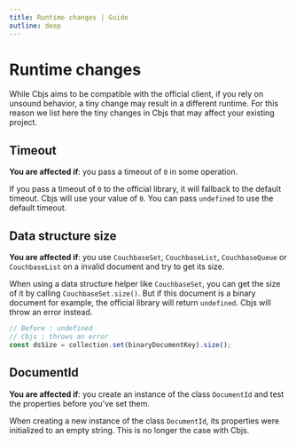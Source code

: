 ```yaml
---
title: Runtime changes | Guide
outline: deep
---
```


# Runtime changes

While Cbjs aims to be compatible with the official client, if you rely on unsound behavior, a tiny change may result in a different runtime.
For this reason we list here the tiny changes in Cbjs that may affect your existing project.

## Timeout

**You are affected if**: you pass a timeout of `0` in some operation.

If you pass a timeout of `0` to the official library, it will fallback to the default timeout. Cbjs will use your value of `0`. You can pass `undefined` to use the default timeout.

## Data structure size

**You are affected if**: you use `CouchbaseSet`, `CouchbaseList`, `CouchbaseQueue` or `CouchbaseList` on a invalid document and try to get its size.

When using a data structure helper like `CouchbaseSet`, you can get the size of it by calling `CouchbaseSet.size()`. But if this document is a binary document for example, the official library will return `undefined`.
Cbjs will throw an error instead.

```ts
// Before : undefined
// Cbjs : throws an error
const dsSize = collection.set(binaryDocumentKey).size();
```

## DocumentId

**You are affected if**: you create an instance of the class `DocumentId` and test the properties before you've set them.

When creating a new instance of the class `DocumentId`, its properties were initialized to an empty string. This is no longer the case with Cbjs.
